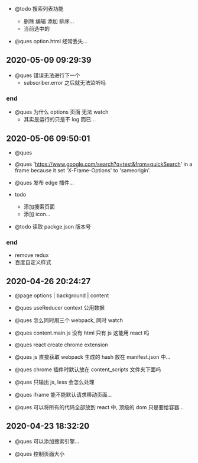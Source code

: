 - @todo 搜索列表功能

  - 删除 编辑 添加 排序...
  - 当前选中的

- @ques option.html 经常丢失...

## 2020-05-09 09:29:39

- @ques 错误无法进行下一个
  - subscriber.error 之后就无法监听吗

### end

- @ques 为什么 options 页面 无法 watch
  - 其实是运行的只是不 log 而已...

## 2020-05-06 09:50:01

- @ques

- @ques 'https://www.google.com/search?q=test&from=quickSearch' in a frame because it set 'X-Frame-Options' to 'sameorigin'.

- @ques 发布 edge 插件...

- todo

  - 添加搜索页面
  - 添加 icon...

- @todo 读取 packge.json 版本号

### end

- remove redux
- 百度自定义样式

## 2020-04-26 20:24:27

- @page options | background | content

- @ques useReducer context 公用数据

- @ques 怎么同时用三个 webpack, 同时 watch

- @ques content.main.js 没有 html 只有 js 这能用 react 吗

* @ques react create chrome extension

* @ques js 直接获取 webpack 生成的 hash 放在 manifest.json 中...

- @ques chrome 插件时默认放在 content_scripts 文件夹下面吗

- @ques 只输出 js, less 会怎么处理

- @ques iframe 能不能默认请求移动页面...

- @ques 可以将所有的代码全部放到 react 中, 顶级的 dom 只是要给容器...

## 2020-04-23 18:32:20

- @ques 可以添加搜索引擎...

- @ques 控制页面大小
